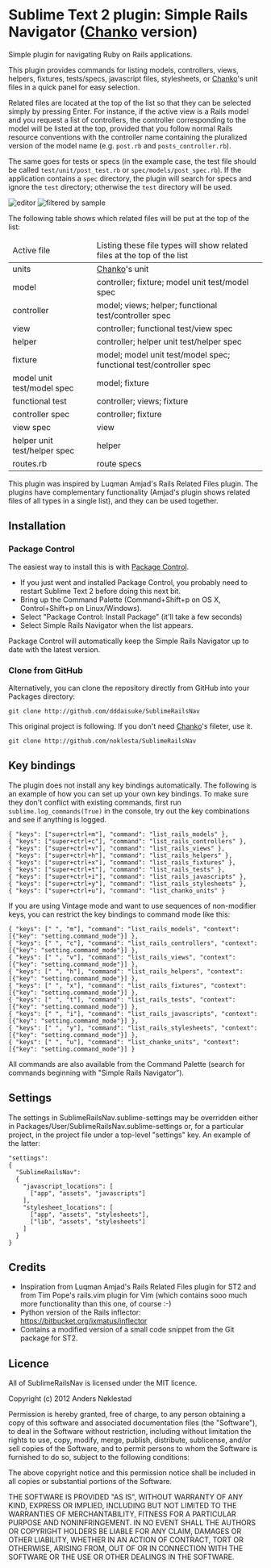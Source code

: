# Sublime Text 2 plugin: Simple Rails Navigator ([Chanko](https://github.com/cookpad/chanko) version)

Simple plugin for navigating Ruby on Rails applications.

This plugin provides commands for listing models, controllers, views, helpers,
fixtures, tests/specs, javascript files, stylesheets, or [Chanko](https://github.com/cookpad/chanko)'s unit files in a quick panel for
easy selection.

Related files are located at the top of the list so that they can be selected
simply by pressing Enter. For instance, if the active view is a Rails model
and you request a list of controllers, the controller corresponding to the
model will be listed at the top, provided that you follow normal Rails
resource conventions with the controller name containing the pluralized
version of the model name (e.g. `post.rb` and `posts_controller.rb`).

The same goes for tests or specs (in the example case, the test file should be
called `test/unit/post_test.rb` or `spec/models/post_spec.rb`). If the
application contains a `spec` directory, the plugin will search for specs and
ignore the `test` directory; otherwise the `test` directory will be used.

![editor](https://github.com/downloads/dddaisuke/SublimeRailsNav/editor.png)
![filtered by sample](https://github.com/downloads/dddaisuke/SublimeRailsNav/filterd_by_sample.png)

The following table shows which related files will be put at the top of the list:

<table>
  <thead>
    <tr>
      <td>Active file</td>
      <td>Listing these file types will show related files at the top of the list</td>
    </tr>
  </thead>
  <tbody>
    <tr>
      <td>units</td>
      <td><a href='https://github.com/cookpad/chanko'>Chanko</a>'s unit</td>
    </tr>
    <tr>
      <td>model</td>
      <td>controller; fixture; model unit test/model spec</td>
    </tr>
    <tr>
      <td>controller</td>
      <td>model; views; helper; functional test/controller spec</td>
    </tr>
    <tr>
      <td>view</td>
      <td>controller; functional test/view spec</td>
    </tr>
    <tr>
      <td>helper</td>
      <td>controller; helper unit test/helper spec</td>
    </tr>
    <tr>
      <td>fixture</td>
      <td>model; model unit test/model spec; functional test/controller spec</td>
    </tr>
    <tr>
      <td>model unit test/model spec</td>
      <td>model; fixture</td>
    </tr>
    <tr>
      <td>functional test</td>
      <td>controller; views; fixture</td>
    </tr>
    <tr>
      <td>controller spec</td>
      <td>controller; fixture</td>
    </tr>
    <tr>
      <td>view spec</td>
      <td>view</td>
    </tr>
    <tr>
      <td>helper unit test/helper spec</td>
      <td>helper</td>
    </tr>
    <tr>
      <td>routes.rb</td>
      <td>route specs</td>
    </tr>
  </tbody>
</table>

This plugin was inspired by Luqman Amjad's Rails Related Files plugin. The
plugins have complementary functionality (Amjad's plugin shows related files
of all types in a single list), and they can be used together.

## Installation

### Package Control

The easiest way to install this is with [Package
Control](http://wbond.net/sublime\_packages/package\_control).

 * If you just went and installed Package Control, you probably need to restart Sublime Text 2 before doing this next bit.
 * Bring up the Command Palette (Command+Shift+p on OS X, Control+Shift+p on Linux/Windows).
 * Select "Package Control: Install Package" (it'll take a few seconds)
 * Select Simple Rails Navigator when the list appears.

Package Control will automatically keep the Simple Rails Navigator up to date
with the latest version.

### Clone from GitHub

Alternatively, you can clone the repository directly from GitHub into your Packages directory:

    git clone http://github.com/dddaisuke/SublimeRailsNav

This original project is following. If you don't need [Chanko](https://github.com/cookpad/chanko)'s fileter, use it.

    git clone http://github.com/noklesta/SublimeRailsNav

## Key bindings

The plugin does not install any key bindings automatically. The following is
an example of how you can set up your own key bindings. To make sure they
don't conflict with existing commands, first run `sublime.log_commands(True)`
in the console, try out the key combinations and see if anything is logged.

    { "keys": ["super+ctrl+m"], "command": "list_rails_models" },
    { "keys": ["super+ctrl+c"], "command": "list_rails_controllers" },
    { "keys": ["super+ctrl+v"], "command": "list_rails_views" },
    { "keys": ["super+ctrl+h"], "command": "list_rails_helpers" },
    { "keys": ["super+ctrl+x"], "command": "list_rails_fixtures" },
    { "keys": ["super+ctrl+t"], "command": "list_rails_tests" },
    { "keys": ["super+ctrl+i"], "command": "list_rails_javascripts" },
    { "keys": ["super+ctrl+y"], "command": "list_rails_stylesheets" },
    { "keys": ["super+ctrl+u"], "command": "list_chanko_units" }

If you are using Vintage mode and want to use sequences of non-modifier keys,
you can restrict the key bindings to command mode like this:

    { "keys": [" ", "m"], "command": "list_rails_models", "context": [{"key": "setting.command_mode"}] },
    { "keys": [" ", "c"], "command": "list_rails_controllers", "context": [{"key": "setting.command_mode"}] },
    { "keys": [" ", "v"], "command": "list_rails_views", "context": [{"key": "setting.command_mode"}] },
    { "keys": [" ", "h"], "command": "list_rails_helpers", "context": [{"key": "setting.command_mode"}] },
    { "keys": [" ", "x"], "command": "list_rails_fixtures", "context": [{"key": "setting.command_mode"}] },
    { "keys": [" ", "t"], "command": "list_rails_tests", "context": [{"key": "setting.command_mode"}] },
    { "keys": [" ", "i"], "command": "list_rails_javascripts", "context": [{"key": "setting.command_mode"}] },
    { "keys": [" ", "y"], "command": "list_rails_stylesheets", "context": [{"key": "setting.command_mode"}] },
    { "keys": [" ", "u"], "command": "list_chanko_units", "context": [{"key": "setting.command_mode"}] }

All commands are also available from the Command Palette (search for commands beginning with "Simple Rails Navigator").

## Settings

The settings in SublimeRailsNav.sublime-settings may be overridden either in
Packages/User/SublimeRailsNav.sublime-settings or, for a particular project, in the
project file under a top-level "settings" key. An example of the latter:

    "settings":
    {
      "SublimeRailsNav":
      {
        "javascript_locations": [
          ["app", "assets", "javascripts"]
        ],
        "stylesheet_locations": [
          ["app", "assets", "stylesheets"],
          ["lib", "assets", "stylesheets"]
        ]
      }
    }

## Credits

- Inspiration from Luqman Amjad's Rails Related Files plugin for ST2 and from Tim Pope's rails.vim plugin for Vim
(which contains sooo much more functionality than this one, of course :-)
- Python version of the Rails inflector: <https://bitbucket.org/ixmatus/inflector>
- Contains a modified version of a small code snippet from the Git package for ST2.

## Licence

All of SublimeRailsNav is licensed under the MIT licence.

  Copyright (c) 2012 Anders Nøklestad

  Permission is hereby granted, free of charge, to any person obtaining a copy
  of this software and associated documentation files (the "Software"), to deal
  in the Software without restriction, including without limitation the rights
  to use, copy, modify, merge, publish, distribute, sublicense, and/or sell
  copies of the Software, and to permit persons to whom the Software is
  furnished to do so, subject to the following conditions:

  The above copyright notice and this permission notice shall be included in
  all copies or substantial portions of the Software.

  THE SOFTWARE IS PROVIDED "AS IS", WITHOUT WARRANTY OF ANY KIND, EXPRESS OR
  IMPLIED, INCLUDING BUT NOT LIMITED TO THE WARRANTIES OF MERCHANTABILITY,
  FITNESS FOR A PARTICULAR PURPOSE AND NONINFRINGEMENT. IN NO EVENT SHALL THE
  AUTHORS OR COPYRIGHT HOLDERS BE LIABLE FOR ANY CLAIM, DAMAGES OR OTHER
  LIABILITY, WHETHER IN AN ACTION OF CONTRACT, TORT OR OTHERWISE, ARISING FROM,
  OUT OF OR IN CONNECTION WITH THE SOFTWARE OR THE USE OR OTHER DEALINGS IN
  THE SOFTWARE.
